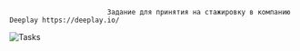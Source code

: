                             Задание для принятия на стажировку в компанию Deeplay https://deeplay.io/
![Tasks](https://user-images.githubusercontent.com/107273103/173265211-2c66116c-8110-4f99-85de-9c0e943853a7.jpg)

